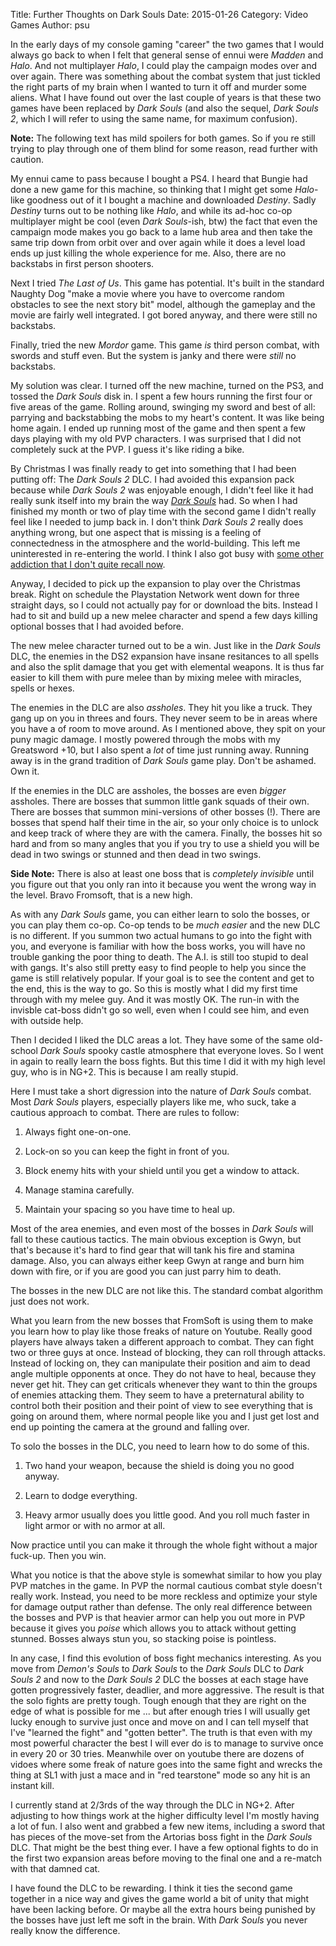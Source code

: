 Title: Further Thoughts on Dark Souls
Date: 2015-01-26
Category: Video Games
Author: psu

In the early days of my console gaming "career" the two games that I would always go back to when I felt that general sense of ennui were *Madden* and *Halo*. And not multiplayer *Halo*, I could play the campaign modes over and over again. There was something about the combat system that just tickled the right parts of my brain when I wanted to turn it off and murder some aliens. What I have found out over the last couple of years is that these two games have been replaced by *Dark Souls* (and also the sequel, *Dark Souls 2*, which I will refer to using the same name, for maximum confusion).

**Note:** The following text has mild spoilers for both games. So if you re still trying to play through one of them blind for some reason, read further with caution.

My ennui came to pass because I bought a PS4. I heard that Bungie had done a new game for this machine, so thinking that I might get some *Halo*-like goodness out of it I bought a machine and downloaded *Destiny*. Sadly *Destiny* turns out to be nothing like *Halo*, and while its ad-hoc co-op multiplayer might be cool (even *Dark Souls*-ish, btw) the fact that even the campaign mode makes you go back to a lame hub area and then take the same trip down from orbit over and over again while it does a level load ends up just killing the whole experience for me. Also, there are no backstabs in first person shooters.

Next I tried *The Last of Us*. This game has potential. It's built in the standard Naughty Dog "make a movie where you have to overcome random obstacles to see the next story bit" model, although the gameplay and the movie are fairly well integrated. I got bored anyway, and there were still no backstabs.

Finally, tried the new *Mordor* game. This game *is* third person combat, with swords and stuff even. But the system is janky and there were *still* no backstabs.

My solution was clear. I turned off the new machine, turned on the PS3, and tossed the *Dark Souls* disk in. I spent a few hours running the first four or five areas of the game. Rolling around, swinging my sword and best of all: parrying and backstabbing the mobs to my heart's content. It was like being home again. I ended up running most of the game and then spent a few days playing with my old PVP characters. I was surprised that I did not completely suck at the PVP. I guess it's like riding a bike.

By Christmas I was finally ready to get into something that I had been putting off: The *Dark Souls 2* DLC. I had avoided this expansion pack because while *Dark Souls 2* was enjoyable enough, I didn't feel like it had really sunk itself into my brain the way <a href="http://mutable-states.com/dark-souls-ate-my-brain.html">*Dark Souls*</a> had. So when I had finished my month or two of play time with the second game I didn't really feel like I needed to jump back in. I don't think *Dark Souls 2* really does anything wrong, but one aspect that is missing is a feeling of connectedness in the atmosphere and the world-building. This left me uninterested in re-entering the world. I think I also got busy with <a href="http://mutable-states.com/how-to-ring.html">some other addiction that I don't quite recall now</a>.

Anyway, I decided to pick up the expansion to play over the Christmas break. Right on schedule the Playstation Network went down for three straight days, so I could not actually pay for or download the bits. Instead I had to sit and build up a new melee character and spend a few days killing optional bosses that I had avoided before.

The new melee character turned out to be a win. Just like in the *Dark Souls* DLC, the enemies in the DS2 expansion have insane resitances to all spells and also the split damage that you get with elemental weapons. It is thus far easier to kill them with pure melee than by mixing melee with miracles, spells or hexes.

The enemies in the DLC are also *assholes*. They hit you like a truck. They gang up on you in threes and fours. They never seem to be in areas where you have a of room to move around. As I mentioned above, they spit on your puny magic damage. I mostly powered through the mobs with my Greatsword +10, but I also spent a *lot* of time just running away. Running away is in the grand tradition of *Dark Souls* game play. Don't be ashamed. Own it.

If the enemies in the DLC are assholes, the bosses are even *bigger* assholes. There are bosses that summon little gank squads of their own. There are bosses that summon mini-versions of other bosses (!). There are bosses that spend half their time in the air, so your only choice is to unlock and keep track of where they are with the camera. Finally, the bosses hit so hard and from so many angles that you if you try to use a shield you will be dead in two swings or stunned and then dead in two swings.

**Side Note:** There is also at least one boss that is *completely invisible* until you figure out that you only ran into it because you went the wrong way in the level. Bravo Fromsoft, that is a new high.

As with any *Dark Souls* game, you can either learn to solo the bosses, or you can play them co-op. Co-op tends to be *much easier* and the new DLC is no different. If you summon two actual humans to go into the fight with you, and everyone is familiar with how the boss works, you will have no trouble ganking the poor thing to death. The A.I. is still too stupid to deal with gangs. It's also still pretty easy to find people to help you since the game is still relatively popular. If your goal is to see the content and get to the end, this is the way to go. So this is mostly what I did my first time through with my melee guy. And it was mostly OK. The run-in with the invisble cat-boss didn't go so well, even when I could see him, and even with outside help.

Then I decided I liked the DLC areas a lot. They have some of the same old-school *Dark Souls* spooky castle atmosphere that everyone loves. So I went in again to really learn the boss fights. But this time I did it with my high level guy, who is in NG+2. This is because I am really stupid.

Here I must take a short digression into the nature of *Dark Souls* combat. Most *Dark Souls* players, especially players like me, who suck, take a cautious approach to combat. There are rules to follow:

1. Always fight one-on-one.

3. Lock-on so you can keep the fight in front of you.

2. Block enemy hits with your shield until you get a window to attack.

3. Manage stamina carefully.

4. Maintain your spacing so you have time to heal up.

Most of the area enemies, and even most of the bosses in *Dark Souls* will fall to these cautious tactics. The main obvious exception is Gwyn, but that's because it's hard to find gear that will tank his fire and stamina damage. Also, you can always either keep Gwyn at range and burn him down with fire, or if you are good you can just parry him to death.

The bosses in the new DLC are not like this. The standard combat algorithm just does not work.

What you learn from the new bosses that FromSoft is using them to make you learn how to play like those freaks of nature on Youtube. Really good players have always taken a different approach to combat. They can fight two or three guys at once. Instead of blocking, they can roll through attacks. Instead of locking on, they can manipulate their position and aim to dead angle multiple opponents at once. They do not have to heal, because they never get hit. They can get criticals whenever they want to thin the groups of enemies attacking them. They seem to have a preternatural ability to control both their position and their point of view to see everything that is going on around them, where normal people like you and I just get lost and end up pointing the camera at the ground and falling over.

To solo the bosses in the DLC, you need to learn how to do some of this.

1. Two hand your weapon, because the shield is doing you no good anyway.

2. Learn to dodge everything.

3. Heavy armor usually does you little good. And you roll much faster in light armor or with no armor at all.

Now practice until you can make it through the whole fight without a major fuck-up. Then you win.

What you notice is that the above style is somewhat similar to how you play PVP matches in the game. In PVP the normal cautious combat style doesn't really work. Instead, you need to be more reckless and optimize your style for damage output rather than defense. The only real difference between the bosses and PVP is that heavier armor can help you out more in PVP because it gives you *poise* which allows you to attack without getting stunned. Bosses always stun you, so stacking poise is pointless.

In any case, I find this evolution of boss fight mechanics interesting. As you move from *Demon's Souls* to *Dark Souls* to the *Dark Souls* DLC to *Dark Souls 2* and now to the *Dark Souls 2* DLC the bosses at each stage have gotten progressively faster, deadlier, and more aggressive. The result is that the solo fights are pretty tough. Tough enough that they are right on the edge of what is possible for me ... but after enough tries I will usually get lucky enough to survive just once and move on and I can tell myself that I've "learned the fight" and "gotten better". The truth is that even with my most powerful character the best I will ever do is to manage to survive once in every 20 or 30 tries. Meanwhile over on youtube there are dozens of vidoes where some freak of nature goes into the same fight and wrecks the thing at SL1 with just a mace and in "red tearstone" mode so any hit is an instant kill.

I currently stand at 2/3rds of the way through the DLC in NG+2. After adjusting to how things work at the higher difficulty level I'm mostly having a lot of fun. I also went and grabbed a few new items, including a sword that has pieces of the move-set from the Artorias boss fight in the *Dark Souls* DLC. That might be the best thing ever. I have a few optional fights to do in the first two expansion areas before moving to the final one and a re-match with that damned cat.

I have found the DLC to be rewarding. I think it ties the second game together in a nice way and gives the game world a bit of unity that might have been lacking before. Or maybe all the extra hours being punished by the bosses have just left me soft in the brain. With *Dark Souls* you never really know the difference.

